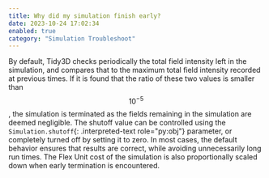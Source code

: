 ```yaml
---
title: Why did my simulation finish early?
date: 2023-10-24 17:02:34
enabled: true
category: "Simulation Troubleshoot"
---
```

By default, Tidy3D checks periodically the total field intensity left in
the simulation, and compares that to the maximum total field intensity
recorded at previous times. If it is found that the ratio of these two
values is smaller than $$10^{-5}$$, the simulation is terminated as the
fields remaining in the simulation are deemed negligible. The shutoff
value can be controlled using the
`Simulation.shutoff`{: .interpreted-text role="py:obj"} parameter, or
completely turned off by setting it to zero. In most cases, the default
behavior ensures that results are correct, while avoiding unnecessarily
long run times. The Flex Unit cost of the simulation is also
proportionally scaled down when early termination is encountered.

